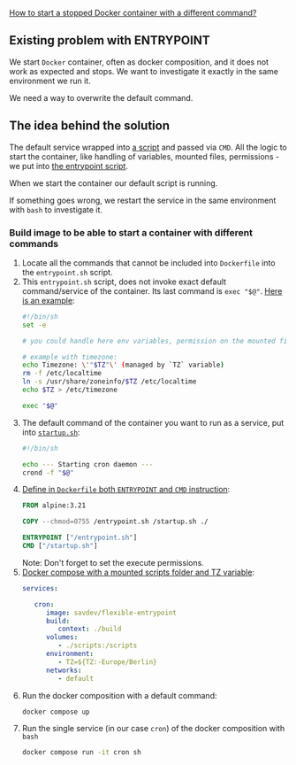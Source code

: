 [How to start a stopped Docker container with a different command?](https://stackoverflow.com/questions/32353055/how-to-start-a-stopped-docker-container-with-a-different-command/79536407#79536407)

## Existing problem with ENTRYPOINT

We start `Docker` container, often as docker composition, and it does not work as expected and stops.
We want to investigate it exactly in the same environment we run it.

We need a way to overwrite the default command.

## The idea behind the solution

The default service wrapped into [a script](build/startup.sh) and passed via `CMD`.
All the logic to start the container, like handling of variables, mounted files, permissions - 
we put into [the entrypoint script](build/entrypoint.sh).

When we start the container our default script is running. 

If something goes wrong, we restart the service in the same environment with `bash` to investigate it.

### Build image to be able to start a container with different commands

1. Locate all the commands that cannot be included into `Dockerfile` into the `entrypoint.sh` script.
2. This `entrypoint.sh` script, does not invoke exact default command/service of the container. 
    Its last command is `exec "$@"`. [Here is an example](build/entrypoint.sh):
    ```bash
    #!/bin/sh
    set -e
    
    # you could handle here env variables, permission on the mounted files, etc.
    
    # example with timezone:
    echo Timezone: \'"$TZ"\' (managed by `TZ` variable)
    rm -f /etc/localtime
    ln -s /usr/share/zoneinfo/$TZ /etc/localtime
    echo $TZ > /etc/timezone
    
    exec "$@"
    ```
3. The default command of the container you want to run as a service, put into [`startup.sh`](build/startup.sh):
    ```bash
    #!/bin/sh
    
    echo --- Starting cron daemon ---
    crond -f "$@"
    ```
4. [Define in `Dockerfile` both `ENTRYPOINT` and `CMD` instruction](build/Dockerfile):
    ```Dockerfile
    FROM alpine:3.21

    COPY --chmod=0755 /entrypoint.sh /startup.sh ./
    
    ENTRYPOINT ["/entrypoint.sh"]
    CMD ["/startup.sh"]
    ```
    Note: Don't forget to set the execute permissions.
5. [Docker compose with a mounted scripts folder and TZ variable](docker-compose.yaml):
   ```yaml
   services:
   
      cron:
         image: savdev/flexible-entrypoint
         build:
            context: ./build
         volumes:
            - ./scripts:/scripts
         environment:
            - TZ=${TZ:-Europe/Berlin}
         networks:
            - default
   ```
6. Run the docker composition with a default command:
    ```bash
    docker compose up
    ```
7. Run the single service (in our case `cron`) of the docker composition with `bash`
   ```bash
   docker compose run -it cron sh
   ```
